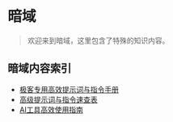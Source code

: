 # 暗域

> 欢迎来到暗域，这里包含了特殊的知识内容。

## 暗域内容索引

* [极客专用高效提示词与指令手册](极客专用高效提示词与指令手册.md)
* [高级提示词与指令速查表](高级提示词与指令速查表.md)
* [AI工具高效使用指南](AI工具高效使用指南.md)